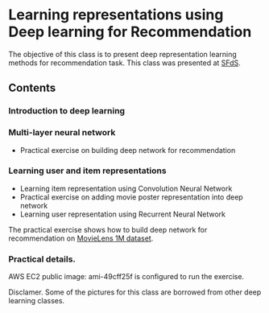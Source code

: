 # Learning representations using Deep learning for Recommendation

The objective of this class is to present deep representation learning methods for recommendation task.
This class was presented at [SFdS](https://www.sfds.asso.fr/).

## Contents
### Introduction to deep learning
### Multi-layer neural network
* Practical exercise on building deep network for recommendation
### Learning user and item representations
* Learning item representation using Convolution Neural Network
* Practical exercise on adding movie poster representation into deep network
* Learning user representation using Recurrent Neural Network

The practical exercise shows how to build deep network for recommendation on [MovieLens 1M dataset](https://grouplens.org/datasets/movielens/1m/).

### Practical details.
AWS EC2 public image: ami-49cff25f is configured to run the exercise.


Disclamer.
Some of the pictures for this class are borrowed from other deep learning classes.
